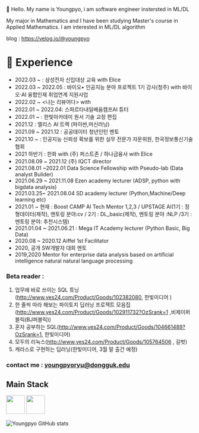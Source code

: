 👋 Hello. My name is Youngpyo, i am software engineer instersted in ML/DL

My major in Mathematics and I have been studying Master's course in Applied Mathematics.
I am interested in ML/DL algorithm


blog : https://velog.io/@youngpyo


# :pig_nose: Experience
- 2022.03 ~ : 삼성전자 신입대상 교육 with Elice
- 2022.03 ~ 2022.05 : 바이오• 인공지능 분야 프로젝트 1기 강사(청주) with 바이오·AI 융합인재 취업연계 지원사업
- 2022.02 ~ <나는 리뷰어다> with 
- 2022.01 ~ 2022.04: 스파르타내일배움캠프AI 튜터
- 2022.01 ~ : 한빛아카데미 원서 기술 교정 편집
- 2021.12 : 엘리스 AI 트랙 (파이썬,머신러닝)
- 2021.09 ~ 2021.12 : 공공데이터 청년인턴 멘토
- 2021.10 ~  :  인공지능 신뢰성 확보를 위한 실무 전문가 자문위원, 한국정보통신기술협회
- 2021 하반기 : 한화 with (주) 퍼스트존 / 하나금융사 with Elice
- 2021.08.09 ~ 2021.12 (주) IQCT director
- 2021.08.01 ~2022.01 Data Science Fellowship with Pseudo-lab (Data analyst Bulider)
- 2021.06.29 ~ 2021.11.08 Ezen academy lecturer (ADSP, python with bigdata analysis)
- 2021.03.25~ 2021.08.04 SD academy lecturer (Python,Machine/Deep learning etc)
- 2021.01 ~ 현재 : Boost CAMP AI Tech Mentor 1,2,3 / UPSTAGE AI(1기 : 정형데이터(제작), 멘토링 분야:cv / 2기 : DL_basic(제작),  멘토링 분야 :NLP /3기 : 멘토링 분야: 추천시스템)
- 2021.01.04 ~ 2021.06.21 : Mega IT Academy lecturer (Python Basic, Big Data)
- 2020.08 ~ 2020.12 Aiffel 1st Facilitator
- 2020, 공개 SW개발자 대회 멘토
- 2019,2020 Mentor for enterprise data analysis based on artificial intelligence natural natural language processing

### Beta reader : 
1. 업무에 바로 쓰이는 SQL 튜닝(http://www.yes24.com/Product/Goods/102382080, 한빛미디어 )
2. 한 줄씩 따라 해보는 파이토치 딥러닝 프로젝트 모음집(http://www.yes24.com/Product/Goods/102911732?OzSrank=1 ,비제이퍼블릭(BJ퍼블릭))
3. 혼자 공부하는 SQL(http://www.yes24.com/Product/Goods/104661489?OzSrank=1, 한빛미디어)
4. 모두의 리눅스(http://www.yes24.com/Product/Goods/105764506 , 길벗)
5. 케라스로 구현하는 딥러닝(한빛미디어, 3월 말 출간 예정)


### contact me : youngpyoryu@dongguk.edu 

## Main Stack

<image src = "https://user-images.githubusercontent.com/29730449/107788544-e08eb100-6d93-11eb-8976-7c452760642b.png" height = "50"> <image src = "https://user-images.githubusercontent.com/29730449/107788572-e8e6ec00-6d93-11eb-80b6-1d4f109fa82d.png" height = "50">



<!--
**Youngpyoryu/Youngpyoryu** is a ✨ _special_ ✨ repository because its `README.md` (this file) appears on your GitHub profile.



Here are some ideas to get you started:

- 🔭 I’m currently working on ...
- 🌱 I’m currently learning ...
- 👯 I’m looking to collaborate on ...
- 🤔 I’m looking for help with ...
- 💬 Ask me about ...
- 📫 How to reach me: ...
- 😄 Pronouns: ...
- ⚡ Fun fact: ...
-->


![Youngpyo GitHub stats](https://github-readme-stats.vercel.app/api?username=Youngpyoryu&show_icons=true&theme=radical)
